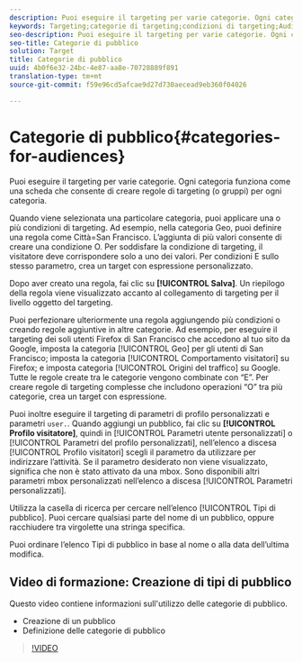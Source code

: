 ```yaml
---
description: Puoi eseguire il targeting per varie categorie. Ogni categoria funziona come una scheda che consente di creare regole di targeting (o gruppi) per ogni categoria.
keywords: Targeting;categorie di targeting;condizioni di targeting;Audience Manager;parametri di profilo personalizzati;profilo visitatore;parametri utente personalizzati;regole di targeting
seo-description: Puoi eseguire il targeting per varie categorie. Ogni categoria funziona come una scheda che consente di creare regole di targeting (o gruppi) per ogni categoria.
seo-title: Categorie di pubblico
solution: Target
title: Categorie di pubblico
uuid: 4b0f6e32-24bc-4e87-aa8e-70728889f891
translation-type: tm+mt
source-git-commit: f59e96cd5afcae9d27d730aecead9eb360f04026

---
```



# Categorie di pubblico{#categories-for-audiences}

Puoi eseguire il targeting per varie categorie. Ogni categoria funziona come una scheda che consente di creare regole di targeting (o gruppi) per ogni categoria.

Quando viene selezionata una particolare categoria, puoi applicare una o più condizioni di targeting. Ad esempio, nella categoria Geo, puoi definire una regola come Città=San Francisco. Lʼaggiunta di più valori consente di creare una condizione O. Per soddisfare la condizione di targeting, il visitatore deve corrispondere solo a uno dei valori. Per condizioni E sullo stesso parametro, crea un target con espressione personalizzato.

Dopo aver creato una regola, fai clic su **[!UICONTROL Salva]**. Un riepilogo della regola viene visualizzato accanto al collegamento di targeting per il livello oggetto del targeting.

Puoi perfezionare ulteriormente una regola aggiungendo più condizioni o creando regole aggiuntive in altre categorie. Ad esempio, per eseguire il targeting dei soli utenti Firefox di San Francisco che accedono al tuo sito da Google, imposta la categoria [!UICONTROL Geo] per gli utenti di San Francisco; imposta la categoria [!UICONTROL Comportamento visitatori] su Firefox; e imposta categoria [!UICONTROL Origini del traffico] su Google. Tutte le regole create tra le categorie vengono combinate con “E”. Per creare regole di targeting complesse che includono operazioni “O” tra più categorie, crea un target con espressione.

Puoi inoltre eseguire il targeting di parametri di profilo personalizzati e parametri `user.`. Quando aggiungi un pubblico, fai clic su **[!UICONTROL Profilo visitatore]**, quindi in [!UICONTROL Parametri utente personalizzati] o [!UICONTROL Parametri del profilo personalizzati], nellʼelenco a discesa [!UICONTROL Profilo visitatori] scegli il parametro da utilizzare per indirizzare lʼattività. Se il parametro desiderato non viene visualizzato, significa che non è stato attivato da una mbox. Sono disponibili altri parametri mbox personalizzati nellʼelenco a discesa [!UICONTROL Parametri personalizzati].

Utilizza la casella di ricerca per cercare nellʼelenco [!UICONTROL Tipi di pubblico]. Puoi cercare qualsiasi parte del nome di un pubblico, oppure racchiudere tra virgolette una stringa specifica.

Puoi ordinare lʼelenco Tipi di pubblico in base al nome o alla data dellʼultima modifica.

## Video di formazione: Creazione di tipi di pubblico

Questo video contiene informazioni sull&#39;utilizzo delle categorie di pubblico.

* Creazione di un pubblico
* Definizione delle categorie di pubblico

>[!VIDEO](https://video.tv.adobe.com/v/17392)


